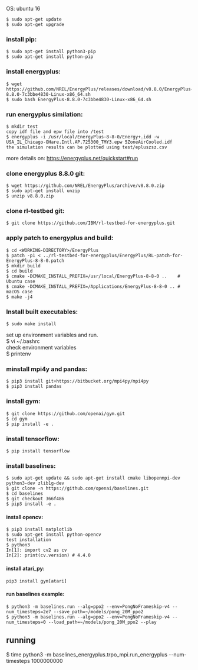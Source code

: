 OS: ubuntu 16  
```
$ sudo apt-get update  
$ sudo apt-get upgrade  
```
### install pip:  
```
$ sudo apt-get install python3-pip  
$ sudo apt-get install python-pip  
```

### install energyplus:  
```
$ wget https://github.com/NREL/EnergyPlus/releases/download/v8.8.0/EnergyPlus-8.8.0-7c3bbe4830-Linux-x86_64.sh  
$ sudo bash EnergyPlus-8.8.0-7c3bbe4830-Linux-x86_64.sh  
```
### run energyplus similation:  
```
$ mkdir test  
copy idf file and epw file into /test  
$ energyplus -i /usr/local/EnergyPlus-8-8-0/Energy+.idd -w USA_IL_Chicago-OHare.Intl.AP.725300_TMY3.epw 5ZoneAirCooled.idf  
the simulation results can be plotted using test/epluszsz.csv  
```
more details on: https://energyplus.net/quickstart#run  

### clone energyplus 8.8.0 git:  
```
$ wget https://github.com/NREL/EnergyPlus/archive/v8.8.0.zip  
$ sudo apt-get install unzip  
$ unzip v8.8.0.zip  
```

### clone rl-testbed git:  
```
$ git clone https://github.com/IBM/rl-testbed-for-energyplus.git  
```
### apply patch to energyplus and build:  
```
$ cd <WORKING-DIRECTORY>/EnergyPlus  
$ patch -p1 < ../rl-testbed-for-energyplus/EnergyPlus/RL-patch-for-EnergyPlus-8-8-0.patch  
$ mkdir build  
$ cd build  
$ cmake -DCMAKE_INSTALL_PREFIX=/usr/local/EnergyPlus-8-8-0 ..    # Ubuntu case  
$ cmake -DCMAKE_INSTALL_PREFIX=/Applications/EnergyPlus-8-8-0 .. # macOS case  
$ make -j4                                                                                              
```
### Install built executables:  
```
$ sudo make install
```
set up environment variables and run.  
$ vi ~/.bashrc  
check environment variables  
$ printenv  

### minstall mpi4y and pandas:  
```
$ pip3 install git+https://bitbucket.org/mpi4py/mpi4py  
$ pip3 install pandas  
```

### install gym:  
```
$ git clone https://github.com/openai/gym.git  
$ cd gym  
$ pip install -e .  
```
### install tensorflow:  
```
$ pip install tensorflow  
```
### install baselines:  
```
$ sudo apt-get update && sudo apt-get install cmake libopenmpi-dev python3-dev zlib1g-dev  
$ git clone -n https://github.com/openai/baselines.git  
$ cd baselines  
$ git checkout 366f486  
$ pip3 install -e .  
```

#### install opencv:  
```
$ pip3 install matplotlib   
$ sudo apt-get install python-opencv  
test installation  
$ python3    
In[1]: import cv2 as cv  
In[2]: print(cv.version) # 4.4.0  
```
#### install atari_py:  
```
pip3 install gym[atari]  
```
#### run baselines example: 
```
$ python3 -m baselines.run --alg=ppo2 --env=PongNoFrameskip-v4 --num_timesteps=2e7 --save_path=~/models/pong_20M_ppo2  
$ python3 -m baselines.run --alg=ppo2 --env=PongNoFrameskip-v4 --num_timesteps=0 --load_path=~/models/pong_20M_ppo2 --play  
```


## running  
$ time python3 -m baselines_energyplus.trpo_mpi.run_energyplus --num-timesteps 1000000000
